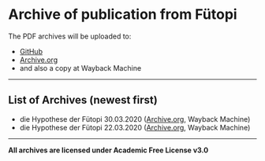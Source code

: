 # Archive of publication from Fütopi

The PDF archives will be uploaded to: 
- [GitHub](https://github.com/wolphoe/archive) 
- [Archive.org](https://archive.org/details/@wolphoe) 
- and also a copy at Wayback Machine

---

## List of Archives (newest first)

- die Hypothese der Fütopi 30.03.2020 ([Archive.org](https://archive.org/details/dieHypothesederFutopi.archive30.03.2020), Wayback Machine)
- die Hypothese der Fütopi 22.03.2020 ([Archive.org](https://archive.org/details/dieHypothesederFutopi.archive-22.03.2020), Wayback Machine)

---

**All archives are licensed under Academic Free License v3.0**

